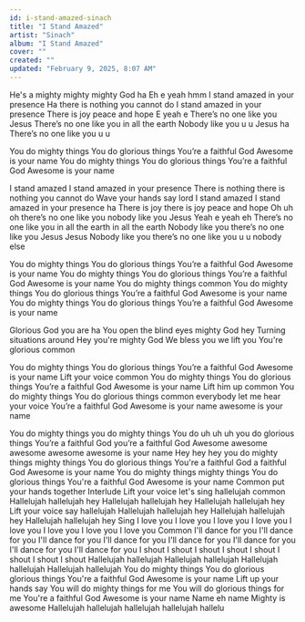 ```yaml
---
id: i-stand-amazed-sinach
title: "I Stand Amazed"
artist: "Sinach"
album: "I Stand Amazed"
cover: ""
created: ""
updated: "February 9, 2025, 8:07 AM"
---
```


He's a mighty mighty mighty God ha
Eh e yeah hmm
I stand amazed in your presence
Ha there is nothing you cannot do
I stand amazed in your presence
There is joy peace and hope
E yeah e
There’s no one like you Jesus
There’s no one like you in all the earth
Nobody like you u u Jesus ha
There’s no one like you u u

You do mighty things
You do glorious things
You’re a faithful God
Awesome is your name
You do mighty things
You do glorious things
You’re a faithful God
Awesome is your name

I stand amazed I stand amazed in your presence
There is nothing there is nothing you cannot do
Wave your hands say lord I stand amazed
I stand amazed in your presence ha
There is joy there is joy peace and hope
Oh uh oh there’s no one like you nobody like you Jesus
Yeah e yeah eh
There’s no one like you in all the earth in all the earth
Nobody like you there’s no one like you Jesus Jesus
Nobody like you there’s no one like you u u nobody else

You do mighty things
You do glorious things
You’re a faithful God
Awesome is your name
You do mighty things
You do glorious things
You’re a faithful God
Awesome is your name
You do mighty things common
You do mighty things
You do glorious things
You’re a faithful God
Awesome is your name
You do mighty things
You do glorious things
You’re a faithful God
Awesome is your name

Glorious God you are ha
You open the blind eyes mighty God hey
Turning situations around
Hey you're mighty God
We bless you we lift you
You're glorious common

You do mighty things
You do glorious things
You’re a faithful God
Awesome is your name
Lift your voice common
You do mighty things
You do glorious things
You’re a faithful God
Awesome is your name
Lift him up common
You do mighty things
You do glorious things common everybody let me hear your voice
You’re a faithful God
Awesome is your name awesome is your name

You do mighty things you do mighty things
You do uh uh uh you do glorious things
You’re a faithful God you’re a faithful God
Awesome awesome awesome awesome awesome is your name
Hey hey hey you do mighty things mighty things
You do glorious things
You're a faithful God a faithful God
Awesome is your name
You do mighty things mighty things
You do glorious things
You're a faithful God
Awesome is your name
Common put your hands together
Interlude
Lift your voice let's sing hallelujah common
Hallelujah hallelujah hey
Hallelujah hallelujah hey
Hallelujah hallelujah hey
Lift your voice say hallelujah
Hallelujah hallelujah hey
Hallelujah hallelujah hey
Hallelujah hallelujah hey
Sing I love you I love you
I love you I love you
I love you I love you
I love you I love you
Common I'll dance for you I'll dance for you
I'll dance for you I'll dance for you
I'll dance for you I'll dance for you
I'll dance for you I'll dance for you
I shout I shout
I shout I shout
I shout I shout
I shout I shout
Hallelujah hallelujah
Hallelujah hallelujah
Hallelujah hallelujah
Hallelujah hallelujah
You do mighty things
You do glorious glorious things
You're a faithful God
Awesome is your name
Lift up your hands say
You will do mighty things for me
You will do glorious things for me
You're a faithful God
Awesome is your name
Name eh name
Mighty is awesome
Hallelujah hallelujah hallelujah hallelujah hallelu
